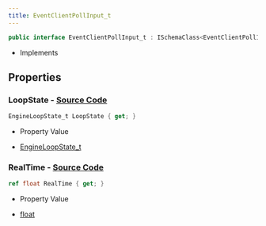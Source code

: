 ```yaml
---
title: EventClientPollInput_t
---
```


```csharp
public interface EventClientPollInput_t : ISchemaClass<EventClientPollInput_t>, ISchemaField, ISchemaClass, INativeHandle
```

- Implements

## Properties

### **LoopState** - [Source Code](https://github.com/swiftly-solution/swiftlys2/blob/main/managed/src/SwiftlyS2.Generated/Schemas/Interfaces/EventClientPollInput_t.cs#L16)

```csharp
EngineLoopState_t LoopState { get; }
```

- Property Value

- [EngineLoopState_t](/docs/api/shared/schemadefinitions/engineloopstate_t)

### **RealTime** - [Source Code](https://github.com/swiftly-solution/swiftlys2/blob/main/managed/src/SwiftlyS2.Generated/Schemas/Interfaces/EventClientPollInput_t.cs#L18)

```csharp
ref float RealTime { get; }
```

- Property Value

- [float](https://learn.microsoft.com/dotnet/api/system.single)

